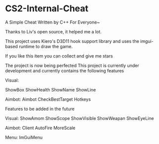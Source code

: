 # CS2-Internal-Cheat
A Simple Cheat Written by C++ For Everyone~

Thanks to Liv's open source, it helped me a lot.

This project uses Kiero's D3D11 hook support library and uses the imgui-based runtime to draw the game.

If you like this item you can collect and give me stars

The project is now being perfected
This project is currently under development and currently contains the following features

Visual:
       
ShowBox
ShowHealth
ShowName
ShowLine

Aimbot:
Aimbot
CheckBestTarget
Hotkeys

Features to be added in the future

Visual:
ShowAmom
ShowScope
ShowVisible
ShowWeapan
ShowEyeLine

Aimbot:
Client
AutoFire
MoreScale

Menu:
ImGuiMenu
